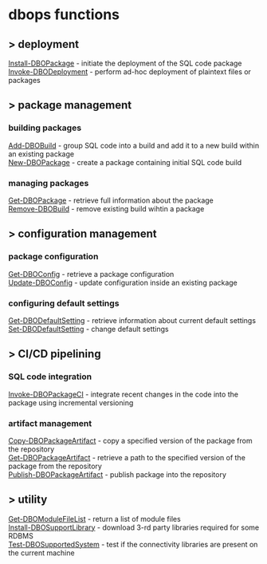 # dbops functions

## > deployment

[Install-DBOPackage](./Install-DBOPackage.md) - initiate the deployment of the SQL code package<br/>
[Invoke-DBODeployment](./Invoke-DBODeployment.md) - perform ad-hoc deployment of plaintext files or packages

## > package management

### building packages
[Add-DBOBuild](./Add-DBOBuild.md) - group SQL code into a build and add it to a new build within an existing package<br/>
[New-DBOPackage](./New-DBOPackage.md) - create a package containing initial SQL code build

### managing packages
[Get-DBOPackage](./Get-DBOPackage.md) - retrieve full information about the package<br/>
[Remove-DBOBuild](./Remove-DBOBuild.md) - remove existing build wihtin a package

## > configuration management

### package configuration
[Get-DBOConfig](./Get-DBOConfig.md) - retrieve a package configuration<br/>
[Update-DBOConfig](./Update-DBOConfig.md) - update configuration inside an existing package

### configuring default settings
[Get-DBODefaultSetting](./Get-DBODefaultSetting.md) - retrieve information about current default settings<br/>
[Set-DBODefaultSetting](./Set-DBODefaultSetting.md) - change default settings

## > CI/CD pipelining

### SQL code integration
[Invoke-DBOPackageCI](./Invoke-DBOPackageCI.md) - integrate recent changes in the code into the package using incremental versioning

### artifact management
[Copy-DBOPackageArtifact](./Copy-DBOPackageArtifact.md) - copy a specified version of the package from the repository<br/>
[Get-DBOPackageArtifact](./Get-DBOPackageArtifact.md) - retrieve a path to the specified version of the package from the repository<br/>
[Publish-DBOPackageArtifact](./Publish-DBOPackageArtifact.md) - publish package into the repository

## > utility

[Get-DBOModuleFileList](./Get-DBOModuleFileList.md) - return a list of module files<br/>
[Install-DBOSupportLibrary](./Install-DBOSupportLibrary.md) - download 3-rd party libraries required for some RDBMS<br/>
[Test-DBOSupportedSystem](./Test-DBOSupportedSystem.md) - test if the connectivity libraries are present on the current machine 